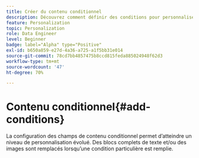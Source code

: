```yaml
---
title: Créer du contenu conditionnel
description: Découvrez comment définir des conditions pour personnaliser votre contenu dans l’interface utilisateur web d’Adobe Campaign
feature: Personalization
topic: Personalization
role: Data Engineer
level: Beginner
badge: label="Alpha" type="Positive"
exl-id: b650a859-e27d-4a36-a725-a1f5bb31e014
source-git-commit: 78cd7bb4857475b8ccd815feda885024948f62d3
workflow-type: tm+mt
source-wordcount: '47'
ht-degree: 70%

---
```


# Contenu conditionnel{#add-conditions}

La configuration des champs de contenu conditionnel permet d’atteindre un niveau de personnalisation évolué. Des blocs complets de texte et/ou des images sont remplacés lorsqu’une condition particulière est remplie.
